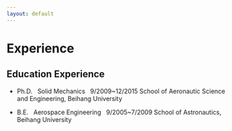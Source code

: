 ```yaml
---
layout: default
---
```


# Experience

## Education Experience

* Ph.D. &nbsp; Solid Mechanics &nbsp; 9/2009~12/2015 
School of Aeronautic Science and Engineering, Beihang University

* B.E. &nbsp; Aerospace Engineering &nbsp; 9/2005~7/2009
School of Astronautics, Beihang University

